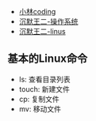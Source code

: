
- [小林coding](https://xiaolincoding.com/interview/os.html)
- [沉默王二-操作系统](https://javabetter.cn/sidebar/sanfene/os.html)
- [沉默王二-linus](https://javabetter.cn/sidebar/sanfene/linux.html)


## 基本的Linux命令

- ls: 查看目录列表
- touch: 新建文件
- cp: 复制文件
- mv: 移动文件
